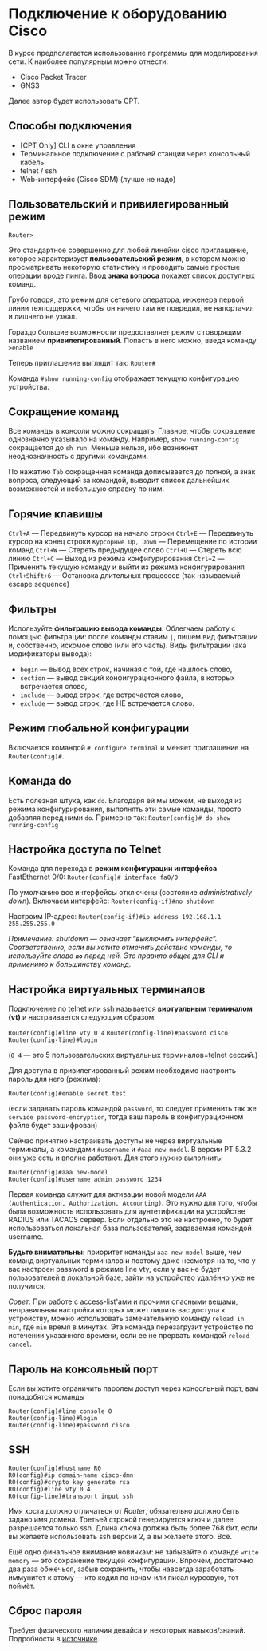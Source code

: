# Подключение к оборудованию Cisco

В курсе предполагается использование программы для моделирования сети. К наиболее популярным можно отнести:

* Cisco Packet Tracer
* GNS3

Далее автор будет использовать CPT.

## Способы подключения
* [CPT Only] CLI в окне управления
* Терминальное подключение с рабочей станции через консольный кабель
* telnet / ssh
* Web-интерфейс (Cisco SDM) (лучше не надо)

## Пользовательский и привилегированный режим
`Router>`

Это стандартное совершенно для любой линейки cisco приглашение, которое характеризует **пользовательский режим**, в котором можно просматривать некоторую статистику и проводить самые простые операции вроде пинга. Ввод **знака вопроса** покажет список доступных команд.

Грубо говоря, это режим для сетевого оператора, инженера первой линии техподдержки, чтобы он ничего там не повредил, не напортачил и лишнего не узнал.

Гораздо большие возможности предоставляет режим с говорящим названием **привилегированный**. Попасть в него можно, введя команду
`>enable`

Теперь приглашение выглядит так:
`Router#`

Команда `#show running-config` отображает текущую конфигурацию устройства.

## Сокращение команд
Все команды в консоли можно сокращать. Главное, чтобы сокращение однозначно указывало на команду. Например, `show running-config` сокращается до `sh run`. Меньше нельзя, ибо возникнет неоднозначность с другими командами.

По нажатию `Tab` сокращенная команда дописывается до полной, а знак вопроса, следующий за командой, выводит список дальнейших возможностей и небольшую справку по ним.

## Горячие клавишы
`Ctrl+A` — Передвинуть курсор на начало строки
`Ctrl+E` — Передвинуть курсор на конец строки
`Курсорные Up, Down` — Перемещение по истории команд
`Ctrl+W` — Стереть предыдущее слово
`Ctrl+U` — Стереть всю линию
`Ctrl+C` — Выход из режима конфигурирования
`Ctrl+Z` — Применить текущую команду и выйти из режима конфигурирования
`Ctrl+Shift+6` — Остановка длительных процессов (так называемый escape sequence)

## Фильтры
Используйте **фильтрацию вывода команды**. Облегчаем работу с помощью фильтрации: после команды ставим `|`, пишем вид фильтрации и, собственно, искомое слово (или его часть). Виды фильтрации (ака модификаторы вывода):

* `begin` — вывод всех строк, начиная с той, где нашлось слово,
* `section` — вывод секций конфигурационного файла, в которых встречается слово,
* `include` — вывод строк, где встречается слово,
* `exclude` — вывод строк, где НЕ встречается слово.

## Режим глобальной конфигурации
Включается командой `# configure terminal` и меняет приглашение на `Router(config)#`.

## Команда do
Есть полезная штука, как `do`. Благодаря ей мы можем, не выходя из режима конфигурирования, выполнять эти самые команды, просто добавляя перед ними `do`. Примерно так:
`Router(config)# do show running-config`

## Настройка доступа по Telnet
Команда для перехода в **режим конфигурации интерфейса** FastEthernet 0/0:
`Router(config)# interface fa0/0`

По умолчанию все интерфейсы отключены (состояние *administratively down*). Включаем интерфейс:
`Router(config-if)#no shutdown`

Настроим IP-адрес:
`Router(config-if)#ip address 192.168.1.1 255.255.255.0`

*Примечание: shutdown — означает “выключить интерфейс”. Соответственно, если вы хотите отменить действие команды, то используйте слово **`no`** перед ней. Это правило общее для CLI и применимо к большинству команд.*

## Настройка виртуальных терминалов
Подключение по telnet или ssh называется **виртуальным терминалом (vt)** и настраивается следующим образом:

`Router(config)#line vty 0 4`
`Router(config-line)#password cisco`
`Router(config-line)#login`

(`0 4` — это 5 пользовательских виртуальных терминалов=telnet сессий.)

Для доступа в привилегированный режим необходимо настроить пароль для него (режима):

`Router(config)#enable secret test`

(если задавать пароль командой `password`, то следует применить так же `service password-encryption`, тогда ваш пароль в конфигурационном файле будет зашифрован)

Сейчас принятно настраивать доступы не через виртуальные терминалы, а командами `#username` и `#aaa new-model`. В версии PT 5.3.2 они уже есть и вполне работают.
Для этого нужно выполнить:

```
Router(config)#aaa new-model
Router(config)#username admin password 1234
```

Первая команда служит для активации новой модели `ААА (Authentication, Authorization, Accounting)`. Это нужно для того, чтобы была возможность использовать для аунтетификации на устройстве RADIUS или TACACS сервер. Если отдельно это не настроено, то будет использоваться локальная база пользователей, задаваемая командой username. 

**Будьте внимательны:** приоритет команды `aaa new-model` выше, чем команд виртуальных терминалов и поэтому даже несмотря на то, что у вас настроен password в режиме line vty, если у вас не будет пользователей в локальной базе, зайти на устройство удалённо уже не получится.

*Совет:* При работе с access-list'ами и прочими опасными вещами, неправильная настройка которых может лишить вас доступа к устройству, можно использовать замечательную команду `reload in min`, где `min` время в минутах. Эта команда перезагрузит устройство по истечении указанного времени, если ее не прервать командой `reload cancel`.

## Пароль на консольный порт
Если вы хотите ограничить паролем доступ через консольный порт, вам понадобятся команды

```
Router(config)#line console 0
Router(config-line)#login
Router(config-line)#password cisco
```

## SSH
```
Router(config)#hostname R0
R0(config)#ip domain-name cisco-dmn
R0(config)#crypto key generate rsa
R0(config)#line vty 0 4
R0(config-line)#transport input ssh
```

Имя хоста должно отличаться от *Router*, обязательно должно быть задано имя домена. Третьей строкой генерируется ключ и далее разрешается только ssh. Длина ключа должна быть более 768 бит, если вы желаете использовать ssh версии 2, а вы желаете этого. Всё.

Ещё одно финальное внимание новичкам: не забывайте о команде `write memory` — это сохранение текущей конфигурации. Впрочем, достаточно два раза обжечься, забыв сохранить, чтобы навсегда заработать иммунитет к этому — кто кодил по ночам или писал курсовую, тот поймёт.

## Сброс пароля
Требует физического наличия девайса и некоторых навыков/знаний. Подробности в [источнике](http://linkmeup.ru/blog/12.html).